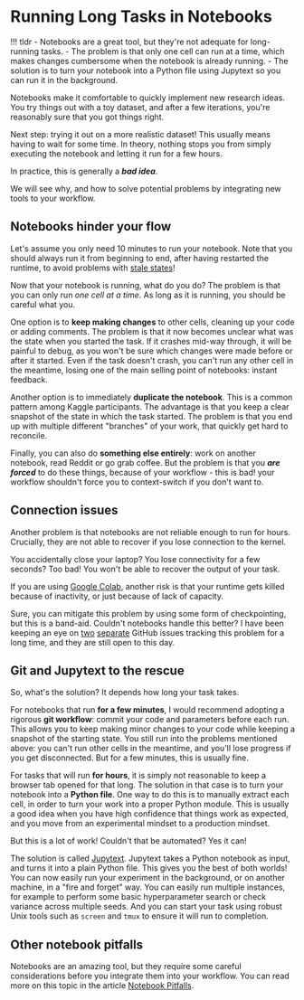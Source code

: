 # Running Long Tasks in Notebooks

!!! tldr
    - Notebooks are a great tool, but they're not adequate for long-running tasks.
    - The problem is that only one cell can run at a time, which makes changes cumbersome when the notebook is already running.
    - The solution is to turn your notebook into a Python file using Jupytext so you can run it in the background.

Notebooks make it comfortable to quickly implement new research ideas. 
You try things out with a toy dataset, and after a few iterations, you're reasonably sure that you got things right. 

Next step: trying it out on a more realistic dataset! This usually means having to wait for some time.
In theory, nothing stops you from simply executing the notebook and letting it run for a few hours.
 
In practice, this is generally a ***bad idea***.

We will see why, and how to solve potential problems by integrating new tools to your workflow.

Notebooks hinder your flow
---

Let's assume you only need 10 minutes to run your notebook. 
Note that you should always run it from beginning to end, after having restarted the runtime, to avoid problems with [stale states](notebook-pitfalls.md#error-prone-execution-flow)! 

Now that your notebook is running, what do you do? The problem is that you can only run *one cell at a time*.
As long as it is running, you should be careful what you.

One option is to **keep making changes** to other cells, cleaning up your code or adding comments. 
The problem is that it now becomes unclear what was the state when you started the task. 
If it crashes mid-way through, it will be painful to debug, as you won't be sure which changes were made before or after it started.
Even if the task doesn't crash, you can't run any other cell in the meantime, losing one of the main selling point of notebooks: instant feedback.

Another option is to immediately **duplicate the notebook**. This is a common pattern among Kaggle participants.
The advantage is that you keep a clear snapshot of the state in which the task started. 
The problem is that you end up with multiple different "branches" of your work, that quickly get hard to reconcile.

Finally, you can also do **something else entirely**: work on another notebook, read Reddit or go grab coffee. 
But the problem is that you **_are forced_** to do these things, because of your workflow - this is bad! your workflow shouldn't force you to context-switch if you don't want to.

Connection issues
---

Another problem is that notebooks are not reliable enough to run for hours. Crucially, they are not able to recover if you lose connection to the kernel.

You accidentally close your laptop? You lose connectivity for a few seconds? Too bad! You won't be able to recover the output of your task.

If you are using [Google Colab](https://colab.research.google.com/), another risk is that your runtime gets killed because of inactivity, or just because of lack of capacity.

Sure, you can mitigate this problem by using some form of checkpointing, but this is a band-aid. Couldn't notebooks handle this better? I have been keeping an eye on [two](https://github.com/jupyter/notebook/issues/1150) [separate](https://github.com/jupyterlab/jupyterlab/issues/2833) GitHub issues tracking this problem for a long time, and they are still open to this day.

Git and Jupytext to the rescue
---

So, what's the solution? It depends how long your task takes. 

For notebooks that run **for a few minutes**, I would recommend adopting a rigorous **git workflow**: commit your code and parameters before each run. This allows you to keep making minor changes to your code while keeping a snapshot of the starting state. You still run into the problems mentioned above: you can't run other cells in the meantime, and you'll lose progress if you get disconnected. But for a few minutes, this is usually fine.

For tasks that will run **for hours**, it is simply not reasonable to keep a browser tab opened for that long. The solution in that case is to turn your notebook into a **Python file**. One way to do this is to manually extract each cell, in order to turn your work into a proper Python module. This is usually a good idea when you have high confidence that things work as expected, and you move from an experimental mindset to a production mindset.

But this is a lot of work! Couldn't that be automated? Yes it can!

The solution is called [Jupytext](https://github.com/mwouts/jupytext). Jupytext takes a Python notebook as input, and turns it into a plain Python file. This gives you the best of both worlds! You can now easily run your experiment in the background, or on another machine, in a "fire and forget" way. You can easily run multiple instances, for example to perform some basic hyperparameter search or check variance across multiple seeds. And you can start your task using robust Unix tools such as `screen` and `tmux` to ensure it will run to completion. 

Other notebook pitfalls
---

Notebooks are an amazing tool, but they require some careful considerations before you integrate them into your workflow. You can read more on this topic in the article [Notebook Pitfalls](notebook-pitfalls.md). 